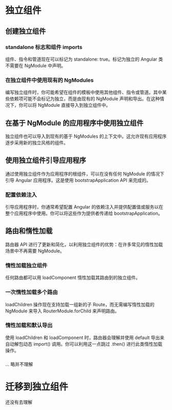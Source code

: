 # 独立组件
## 创建独立组件
### standalone 标志和组件 imports
组件、指令和管道现在可以标记为 standalone: true。标记为独立的 Angular 类不需要在 NgModule 中声明。  

### 在独立组件中使用现有的 NgModules
编写独立组件时，你可能希望在组件的模板中使用其他组件、指令或管道。其中某些依赖项可能不会标记为独立，而是由现有的 NgModule 声明和导出。在这种情况下，你可以将 NgModule 直接导入到独立组件中。

## 在基于 NgModule 的应用程序中使用独立组件
独立组件也可以导入到现有的基于 NgModules 的上下文中。这允许现有应用程序逐步采用新的独立风格的组件。

## 使用独立组件引导应用程序
通过使用独立组件作为应用程序的根组件，可以在没有任何 NgModule 的情况下引导 Angular 应用程序。这是使用 bootstrapApplication API 来完成的。

### 配置依赖注入
引导应用程序时，你通常希望配置 Angular 的依赖注入并提供配置值或服务以在整个应用程序中使用。你可以将这些作为提供者传递给 bootstrapApplication。

## 路由和惰性加载
路由器 API 进行了更新和简化，以利用独立组件的优势：在许多常见的惰性加载场景中不再需要 NgModule。

### 惰性加载独立组件
任何路由都可以用 loadComponent 惰性加载其路由到的独立组件。

### 一次惰性加载多个路由
loadChildren 操作现在支持加载一组新的子 Route，而无需编写惰性加载的 NgModule 来导入 RouterModule.forChild 来声明路由。

### 惰性加载和默认导出
使用 loadChildren 和 loadComponent 时，路由器会理解并使用 default 导出来自动解包动态 import() 调用。你可以利用这一点跳过 .then() 进行此类惰性加载操作。

### 
... 略并不理解

# 迁移到独立组件
还没有去理解

